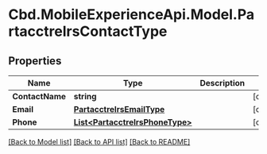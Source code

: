 # Cbd.MobileExperienceApi.Model.PartacctrelrsContactType

## Properties

Name | Type | Description | Notes
------------ | ------------- | ------------- | -------------
**ContactName** | **string** |  | [optional] 
**Email** | [**PartacctrelrsEmailType**](PartacctrelrsEmailType.md) |  | [optional] 
**Phone** | [**List&lt;PartacctrelrsPhoneType&gt;**](PartacctrelrsPhoneType.md) |  | [optional] 

[[Back to Model list]](../README.md#documentation-for-models) [[Back to API list]](../README.md#documentation-for-api-endpoints) [[Back to README]](../README.md)

